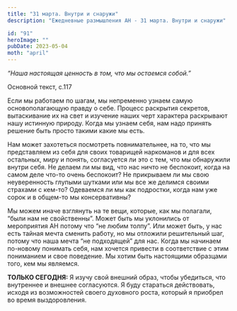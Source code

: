 ```yaml
---
title: "31 марта. Внутри и снаружи"
description: "Ежедневные размышления АН - 31 марта. Внутри и снаружи"

id: "91"
heroImage: ""
pubDate: 2023-05-04
moth: "april"
---
```


_“Наша настоящая ценность в том, что мы остаемся собой.”_

Основной текст, с.117

Если мы работаем по шагам, мы непременно узнаем самую основополагающую правду
о себе. Процесс раскрытия секретов, вытаскивание их на свет и изучение наших
черт характера раскрывают нашу истинную природу. Когда мы узнаем себя, нам
надо принять решение быть просто такими какие мы есть.

Нам может захотеться посмотреть повнимательнее, на то, что мы представляем из
себя для своих товарищей наркоманов и для всех остальных, миру и понять,
согласуется ли это с тем, что мы обнаружили внутри себя. Не делаем ли мы вид,
что нас ничто не беспокоит, когда на самом деле что-то очень беспокоит? Не
прикрываем ли мы свою неуверенность глупыми шутками или мы все же делимся
своими страхами с кем-то? Одеваемся ли мы как подростки, когда нам уже сорок и
в общем-то мы консервативны?

Мы можем иначе взглянуть на те вещи, которые, как мы полагали, “были нам не
свойственны”. Может быть мы уклонились от мероприятия АН потому что “не любим
толпу”. Или может быть, у нас есть тайная мечта сменить работу, но мы отложили
решительный шаг, потому что наша мечта “не подходящей” для нас. Когда мы
начинаем по-новому понимать себя, нам хочется привести в соответствие с этим
пониманием и свое поведение. Мы хотим быть настоящими образцами того, кем мы
являемся.

**ТОЛЬКО СЕГОДНЯ:** Я изучу свой внешний образ, чтобы убедиться, что
внутреннее и внешнее согласуются. Я буду стараться действовать, исходя из
возможностей своего духовного роста, который я приобрел во время
выздоровления.
